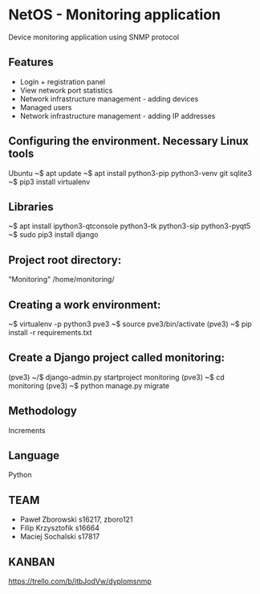 # NetOS - Monitoring application
Device monitoring application using SNMP protocol

## Features
- Login + registration panel
- View network port statistics
- Network infrastructure management - adding devices
- Managed users
- Network infrastructure management - adding IP addresses


## Configuring the environment. Necessary Linux tools
Ubuntu ~$ apt update ~$ apt install python3-pip python3-venv git sqlite3 ~$ pip3 install virtualenv

## Libraries 
~$ apt install ipython3-qtconsole python3-tk python3-sip python3-pyqt5 ~$ sudo pip3 install django

## Project root directory:
"Monitoring" /home/monitoring/

## Creating a work environment:
~$ virtualenv -p python3 pve3 ~$ source pve3/bin/activate (pve3) ~$ pip install -r requirements.txt

## Create a Django project called monitoring:
(pve3) ~/$ django-admin.py startproject monitoring (pve3) ~$ cd monitoring (pve3) ~$ python manage.py migrate

## Methodology

Increments

## Language

Python

## TEAM

- Paweł Zborowski s16217, zboro121
- Filip Krzysztofik s16664
- Maciej Sochalski s17817

## KANBAN

https://trello.com/b/itbJodVw/dyplomsnmp
